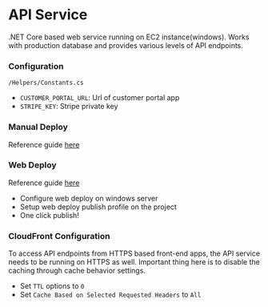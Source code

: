 # API Service

.NET Core based web service running on EC2 instance(windows).  Works with production database and provides various levels of API endpoints.

### Configuration
`/Helpers/Constants.cs`
- `CUSTOMER_PORTAL_URL`: Url of customer portal app
- `STRIPE_KEY`: Stripe private key

### Manual Deploy
Reference guide [here](https://github.com/BidRetriever/Documentation/blob/master/EC2%20Configuration.md)

### Web Deploy
Reference guide [here](https://www.c-sharpcorner.com/article/deploy-mvc-application-on-amazon-ec2-using-web-deploy)
- Configure web deploy on windows server
- Setup web deploy publish profile on the project
- One click publish!

### CloudFront Configuration
To access API endpoints from HTTPS based front-end apps, the API service needs to be running on HTTPS as well. 
Important thing here is to disable the caching through cache behavior settings.  

- Set `TTL` options to `0`
- Set `Cache Based on Selected Requested Headers` to `All`
